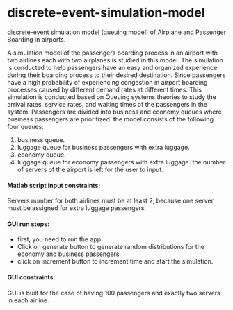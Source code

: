 # discrete-event-simulation-model
 discrete-event simulation model (queuing model) of Airplane and Passenger Boarding in airports. 
 
A simulation model of the passengers boarding process in an airport with two airlines each with two airplanes is studied in this model. The simulation is conducted to help passengers have an easy and organized experience during their boarding process to their desired destination. Since passengers have a high probability of experiencing congestion in airport boarding processes caused by different demand rates at different times. This simulation is conducted based on Queuing systems theories to study the arrival rates, service rates, and waiting times of the passengers in the system. Passengers are divided into business and economy queues where business passengers are prioritized. the model consists of the following four queues: 
1. business queue.
2. luggage queue for business passengers with extra luggage.
3. economy queue.
4. luggage queue for economy passengers with extra luggage. 
the number of servers of the airport is left for the user to input. 


#### Matlab script input constraints: 
Servers number for both airlines must be at least 2; because one server must be assigned for extra luggage passengers. 


#### GUI run steps: 
- first, you need to run the app. 
- Click on generate button to generate random distributions for the economy and business passengers.
- click on increment button to increment time and start the simulation.

#### GUI constraints: 
GUI is built for the case of having 100 passengers and exactly two servers in each airline.

